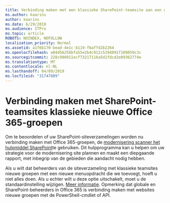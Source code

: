 ```yaml
---
title: Verbinding maken met een klassieke SharePoint-teamsite aan een groep
ms.author: kaarins
author: kaarins
ms.date: 6/29/2018
ms.audience: ITPro
ms.topic: article
ROBOTS: NOINDEX, NOFOLLOW
localization_priority: Normal
ms.assetid: a1f6b170-bead-4e1c-b119-f6affd2b2264
ms.openlocfilehash: a04d56256bfa55e2b4c912c5294891f109059c3c
ms.sourcegitcommit: 228c986911ecf73217116a5d1fdcd2e89362774e
ms.translationtype: MT
ms.contentlocale: nl-NL
ms.lasthandoff: 04/09/2019
ms.locfileid: "31747809"
---
```

# <a name="connect-classic-sharepoint-team-sites-to-new-office-365-groups"></a>Verbinding maken met SharePoint-teamsites klassieke nieuwe Office 365-groepen

Om te beoordelen of uw SharePoint-siteverzamelingen worden nu verbinding maken met Office 365-groepen, de [modernisering scanner het hulpmiddel SharePoint](https://go.microsoft.com/fwlink/?linkid=873066)te gebruiken. Dit hulpprogramma kan u helpen om uw strategie voor de modernisering site plannen en maakt een diepgaande rapport, met inbegrip van de gebieden die aandacht nodig hebben.
  
Als u wilt dat beheerders van de siteverzameling met klassieke teamsites nieuwe groepen met een nieuwe menuopdracht die we toevoegt, hoeft u niet alles doen. Als u echter wilt u deze optie uitschakelt, moet u de standaardinstelling wijzigen. [Meer informatie](https://go.microsoft.com/fwlink/?linkid=2004316). Opmerking dat globale en SharePoint-beheerders in Office 365 is verbinding maken met websites nieuwe groepen met de PowerShell-cmdlet of API.
  

